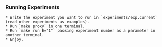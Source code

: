 ### Running Experiments
    * Write the experiment you want to run in `experiments/exp.current` (read other experiments as examples).
    * Run `make proxy` in one terminal.
    * Run `make run E="1"` passing experiment number as a parameter in another terminal.
    * Enjoy.
